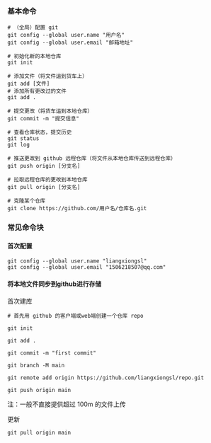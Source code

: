 
### 基本命令
```
# （全局）配置 git
git config --global user.name "用户名"
git config --global user.email "邮箱地址"

# 初始化新的本地仓库
git init

# 添加文件（将文件运到货车上）
git add [文件]
# 添加所有更改过的文件
git add .

# 提交更改（将货车运到本地仓库）
git commit -m "提交信息"

# 查看仓库状态，提交历史
git status
git log

# 推送更改到 github 远程仓库（将文件从本地仓库传送到远程仓库）
git push origin [分支名]

# 拉取远程仓库的更改到本地仓库
git pull origin [分支名]

# 克隆某个仓库
git clone https://github.com/用户名/仓库名.git
```


### 常见命令块

#### 首次配置

```
git config --global user.name "liangxiongsl"
git config --global user.email "1506218507@qq.com"
```

#### 将本地文件同步到github进行存储

首次建库
```
# 首先用 github 的客户端或web端创建一个仓库 repo

git init

git add .

git commit -m "first commit"

git branch -M main

git remote add origin https://github.com/liangxiongsl/repo.git

git push origin main
```
注：一般不直接提供超过 100m 的文件上传


更新
```
git pull origin main
```



